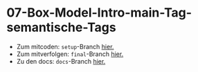 # 07-Box-Model-Intro-main-Tag-semantische-Tags

-   Zum mitcoden: `setup`-Branch [hier.](https://github.com/WD-23-D10-A/07-Box-Model-Intro-main-Tag-semantische-Tags/tree/setup)
-   Zum mitverfolgen: `final`-Branch [hier.](https://github.com/WD-23-D10-A/07-Box-Model-Intro-main-Tag-semantische-Tags/tree/final)
-   Zu den docs: `docs`-Branch [hier.](https://github.com/WD-23-D10-A/07-Box-Model-Intro-main-Tag-semantische-Tags/tree/docs)



